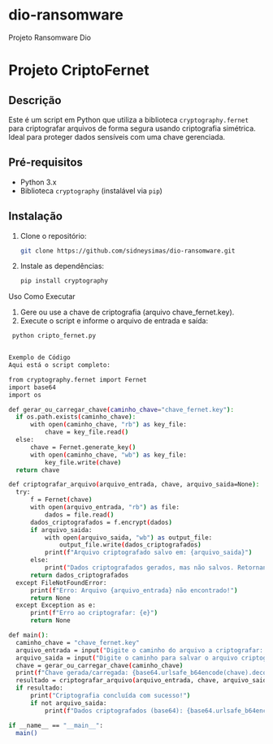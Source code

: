 # dio-ransomware
Projeto Ransomware Dio

# Projeto CriptoFernet

## Descrição
Este é um script em Python que utiliza a biblioteca `cryptography.fernet` para criptografar arquivos de forma segura usando criptografia simétrica. Ideal para proteger dados sensíveis com uma chave gerenciada.

## Pré-requisitos
- Python 3.x
- Biblioteca `cryptography` (instalável via `pip`)

## Instalação
1. Clone o repositório:
   ```bash
   git clone https://github.com/sidneysimas/dio-ransomware.git

2. Instale as dependências:
   ```bash
   pip install cryptography

Uso
Como Executar
   1. Gere ou use a chave de criptografia (arquivo chave_fernet.key).
   2. Execute o script e informe o arquivo de entrada e saída:
  ```bash    
   python cripto_fernet.py


Exemplo de Código
Aqui está o script completo:

from cryptography.fernet import Fernet
import base64
import os

def gerar_ou_carregar_chave(caminho_chave="chave_fernet.key"):
    if os.path.exists(caminho_chave):
        with open(caminho_chave, "rb") as key_file:
            chave = key_file.read()
    else:
        chave = Fernet.generate_key()
        with open(caminho_chave, "wb") as key_file:
            key_file.write(chave)
    return chave

def criptografar_arquivo(arquivo_entrada, chave, arquivo_saida=None):
    try:
        f = Fernet(chave)
        with open(arquivo_entrada, "rb") as file:
            dados = file.read()
        dados_criptografados = f.encrypt(dados)
        if arquivo_saida:
            with open(arquivo_saida, "wb") as output_file:
                output_file.write(dados_criptografados)
            print(f"Arquivo criptografado salvo em: {arquivo_saida}")
        else:
            print("Dados criptografados gerados, mas não salvos. Retornando...")
        return dados_criptografados
    except FileNotFoundError:
        print(f"Erro: Arquivo {arquivo_entrada} não encontrado!")
        return None
    except Exception as e:
        print(f"Erro ao criptografar: {e}")
        return None

def main():
    caminho_chave = "chave_fernet.key"
    arquivo_entrada = input("Digite o caminho do arquivo a criptografar: ") or "entrada.txt"
    arquivo_saida = input("Digite o caminho para salvar o arquivo criptografado (deixe vazio para não salvar): ") or None
    chave = gerar_ou_carregar_chave(caminho_chave)
    print(f"Chave gerada/carregada: {base64.urlsafe_b64encode(chave).decode()}")
    resultado = criptografar_arquivo(arquivo_entrada, chave, arquivo_saida)
    if resultado:
        print("Criptografia concluída com sucesso!")
        if not arquivo_saida:
            print(f"Dados criptografados (base64): {base64.urlsafe_b64encode(resultado).decode()}")

if __name__ == "__main__":
    main()



